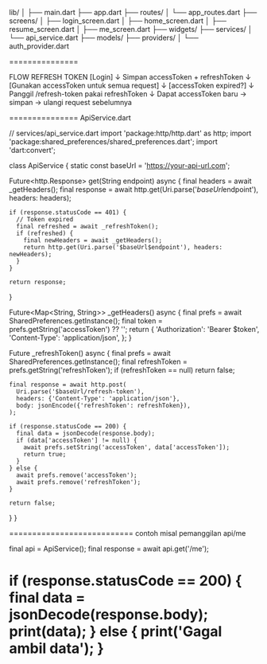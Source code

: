lib/
│
├── main.dart
├── app.dart
├── routes/
│   └── app_routes.dart
├── screens/
│   ├── login_screen.dart
│   ├── home_screen.dart
│   ├── resume_screen.dart
│   ├── me_screen.dart
├── widgets/
├── services/
│   └── api_service.dart
├── models/
├── providers/
│   └── auth_provider.dart

===============

FLOW REFRESH TOKEN
[Login] 
   ↓ 
Simpan accessToken + refreshToken
   ↓ 
[Gunakan accessToken untuk semua request]
   ↓ 
[accessToken expired?]
   ↓ 
Panggil /refresh-token pakai refreshToken
   ↓ 
Dapat accessToken baru → simpan → ulangi request sebelumnya

===============
ApiService.dart

// services/api_service.dart
import 'package:http/http.dart' as http;
import 'package:shared_preferences/shared_preferences.dart';
import 'dart:convert';

class ApiService {
  static const baseUrl = 'https://your-api-url.com';

  Future<http.Response> get(String endpoint) async {
    final headers = await _getHeaders();
    final response = await http.get(Uri.parse('$baseUrl$endpoint'), headers: headers);

    if (response.statusCode == 401) {
      // Token expired
      final refreshed = await _refreshToken();
      if (refreshed) {
        final newHeaders = await _getHeaders();
        return http.get(Uri.parse('$baseUrl$endpoint'), headers: newHeaders);
      }
    }

    return response;
  }

  Future<Map<String, String>> _getHeaders() async {
    final prefs = await SharedPreferences.getInstance();
    final token = prefs.getString('accessToken') ?? '';
    return {
      'Authorization': 'Bearer $token',
      'Content-Type': 'application/json',
    };
  }

  Future<bool> _refreshToken() async {
    final prefs = await SharedPreferences.getInstance();
    final refreshToken = prefs.getString('refreshToken');
    if (refreshToken == null) return false;

    final response = await http.post(
      Uri.parse('$baseUrl/refresh-token'),
      headers: {'Content-Type': 'application/json'},
      body: jsonEncode({'refreshToken': refreshToken}),
    );

    if (response.statusCode == 200) {
      final data = jsonDecode(response.body);
      if (data['accessToken'] != null) {
        await prefs.setString('accessToken', data['accessToken']);
        return true;
      }
    } else {
      await prefs.remove('accessToken');
      await prefs.remove('refreshToken');
    }

    return false;
  }
}

===========================
contoh misal pemanggilan api/me

final api = ApiService();
final response = await api.get('/me');

if (response.statusCode == 200) {
  final data = jsonDecode(response.body);
  print(data);
} else {
  print('Gagal ambil data');
}
====================